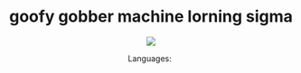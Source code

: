 <h1 align="center">
  goofy gobber machine lorning sigma
</h1>

<p align="center">
  <img src="https://th.bing.com/th/id/OIP.vbTF3v_DfyLLqMi6qW7CzAHaHa?rs=1&pid=ImgDetMain" />
</p>

<p align = "center">
  Languages:
  <img src="https://th.bing.com/th/id/R.3b2f758fd3173cdd7e8561a30d0d60c5?rik=QQ%2bsQbzcq4VYLg&riu=http%3a%2f%2fclipart-library.com%2fimages_k%2fpython-logo-transparent%2fpython-logo-transparent-4.png&ehk=BMoz84Sb9xv54rEsEeVFaZDeiRetb%2bG3ZvgJHqLgdek%3d&risl=&pid=ImgRaw&r=0" width="0.5">
</p>

